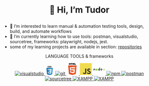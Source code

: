   # <p align="center"> 👋  Hi, I’m Tudor  </p>
- 👀 I’m interested to learn manual & automation testing tools, design, build, and automate workflows
- 🌱 I’m currently learning how to use tools: postman, visualstudio, sourcetree, frameworks: playwright, nodejs, jest. 
- some of my learning projects are available in section: [repositories](https://github.com/Tudor7777?tab=repositories)

<p align="center"> LANGUAGE TOOLS & frameworks </p>

 <p align="center">
   <a href="https://code.visualstudio.com/" target="_blank"> <img src="https://upload.wikimedia.org/wikipedia/commons/thumb/9/9a/Visual_Studio_Code_1.35_icon.svg/2048px-Visual_Studio_Code_1.35_icon.svg.png" alt="visualstudio" width="30" height="30"/>
  <a href="https://www.w3schools.com/css/" target="_blank"> <img src="https://raw.githubusercontent.com/devicons/devicon/master/icons/css3/css3-original-wordmark.svg" alt="css3" width="30" height="30"/>
    <a href="https://git-scm.com/" target="_blank"> <img src="https://www.vectorlogo.zone/logos/git-scm/git-scm-icon.svg" alt="git" width="40" height="40"/> </a>
    <a href="https://www.w3.org/html/" target="_blank"> <img src="https://raw.githubusercontent.com/devicons/devicon/master/icons/html5/html5-original-wordmark.svg" alt="html5" width="40" height="40"/> </a>
     <a href="https://developer.mozilla.org/en-US/docs/Web/JavaScript" target="_blank"> <img src="https://raw.githubusercontent.com/devicons/devicon/master/icons/javascript/javascript-original.svg" alt="javascript" width="40" height="40"/> </a> 
     <a href="https://nodejs.org" target="_blank"> <img src="https://raw.githubusercontent.com/devicons/devicon/master/icons/nodejs/nodejs-original-wordmark.svg" alt="nodejs" width="40" height="40"/> </a> 
    <a href="https://www.npmjs.com/" target="_blank"> <img src="https://i.ibb.co/NxfZ5Qv/kisspng-npm-node-js-computer-icons-computer-software-insta-5b278c9a7f3538-4925424915293185545211.png" alt="npm" width="40" height="40"/> </a> 
    <a href="https://www.postman.com/" target="_blank"> <img src="https://www.vectorlogo.zone/logos/getpostman/getpostman-icon.svg" alt="postman" width="40" height="40"/> </a> 
      <a href="https://www.sourcetreeapp.com/" target="_blank"> <img src="https://cdn.worldvectorlogo.com/logos/sourcetree-1.svg" alt="sourcetree" width="40" height="40"/> </a> 
     <a href="https://www.apachefriends.org/" target="_blank"> <img src="https://banner2.cleanpng.com/20180617/bea/kisspng-xampp-apache-http-server-web-server-computer-serve-arroba-5b2690a91d4905.10335897152925405712.jpg" alt="XAMPP" width="40" height="40"/> </a> 
    <a href="https://www.mysql.com/" target="_blank"> <img src="https://seeklogo.com/images/M/MySQL-logo-F6FF285A58-seeklogo.com.png" alt="XAMPP" width="40" height="40"/> </a>
  </p>


<!---
Tudor7777/Tudor7777 is a ✨ special ✨ repository because its `README.md` (this file) appears on your GitHub profile.
You can click the Preview link to take a look at your changes.
--->
